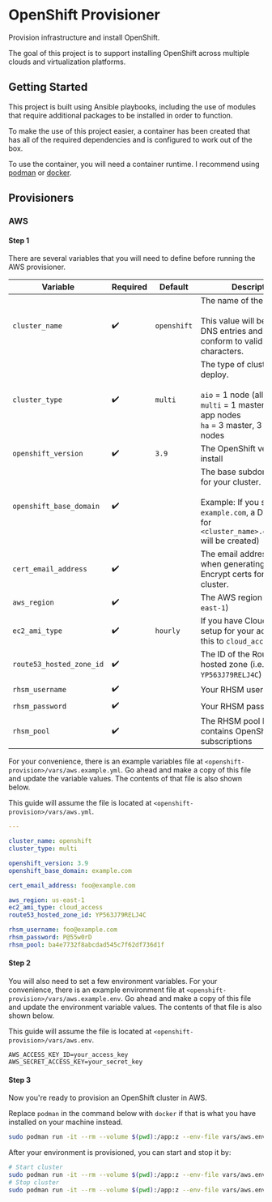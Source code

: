 # OpenShift Provisioner

Provision infrastructure and install OpenShift.

The goal of this project is to support installing OpenShift across multiple
clouds and virtualization platforms.

## Getting Started

This project is built using Ansible playbooks, including the use of modules
that require additional packages to be installed in order to function.

To make the use of this project easier, a container has been created that has
all of the required dependencies and is configured to work out of the box.

To use the container, you will need a container runtime. I recommend using
[podman](https://github.com/projectatomic/libpod) or
[docker](https://www.docker.com/community-edition).

## Provisioners

### AWS

#### Step 1

There are several variables that you will need to define before running the
AWS provisioner.

| Variable                 | Required           | Default     | Description                                                                                                                                                 |
| ------------------------ | ------------------ | ----------- | ----------------------------------------------------------------------------------------------------------------------------------------------------------- |
| `cluster_name`           | :heavy_check_mark: | `openshift` | The name of the cluster.<br><br>This value will be in your DNS entries and should conform to valid DNS characters.                                          |
| `cluster_type`           | :heavy_check_mark: | `multi`     | The type of cluster to deploy.<br><br>`aio` = 1 node (all-in-one)<br>`multi` = 1 master, 1 infra, 2 app nodes<br>`ha` = 3 master, 3 infra, 2 app nodes      |
| `openshift_version`      | :heavy_check_mark: | `3.9`       | The OpenShift version to install                                                                                                                            |
| `openshift_base_domain`  | :heavy_check_mark: |             | The base subdomain to use for your cluster.<br><br>Example: If you set this to `example.com`, a DNS entry for `<cluster_name>.example.com` will be created) |
| `cert_email_address`     | :heavy_check_mark: |             | The email address to use when generating Lets Encrypt certs for the cluster.                                                                                |
| `aws_region`             | :heavy_check_mark: |             | The AWS region (i.e. `us-east-1`)                                                                                                                           |
| `ec2_ami_type`           | :heavy_check_mark: | `hourly`    | If you have Cloud Access setup for your account, set this to `cloud_access`                                                                                 |
| `route53_hosted_zone_id` | :heavy_check_mark: |             | The ID of the Route53 hosted zone (i.e. `YP563J79RELJ4C`)                                                                                                   |
| `rhsm_username`          | :heavy_check_mark: |             | Your RHSM username                                                                                                                                          |
| `rhsm_password`          | :heavy_check_mark: |             | Your RHSM password                                                                                                                                          |
| `rhsm_pool`              | :heavy_check_mark: |             | The RHSM pool ID that contains OpenShift subscriptions                                                                                                      |

For your convenience, there is an example variables file at
`<openshift-provision>/vars/aws.example.yml`. Go ahead and make a copy of this
file and update the variable values. The contents of that file is also shown below.

This guide will assume the file is located at `<openshift-provision>/vars/aws.yml`.

```yaml
---

cluster_name: openshift
cluster_type: multi

openshift_version: 3.9
openshift_base_domain: example.com

cert_email_address: foo@example.com

aws_region: us-east-1
ec2_ami_type: cloud_access
route53_hosted_zone_id: YP563J79RELJ4C

rhsm_username: foo@example.com
rhsm_password: P@55w0rD
rhsm_pool: ba4e7732f8abcdad545c7f62df736d1f
```

#### Step 2

You will also need to set a few environment variables. For your convenience,
there is an example environment file at `<openshift-provision>/vars/aws.example.env`.
Go ahead and make a copy of this file and update the environment variable values. The
contents of that file is also shown below.

This guide will assume the file is located at `<openshift-provision>/vars/aws.env`.

```
AWS_ACCESS_KEY_ID=your_access_key
AWS_SECRET_ACCESS_KEY=your_secret_key
```

#### Step 3

Now you're ready to provision an OpenShift cluster in AWS.

Replace `podman` in the command below with `docker` if that is what you have
installed on your machine instead.

```bash
sudo podman run -it --rm --volume $(pwd):/app:z --env-file vars/aws.env quay.io/jhocutt/openshift-provision ansible-playbook playbooks/aws/provision.yml -e @vars/aws.yml -v
```

After your environment is provisioned, you can start and stop it by:

```bash
# Start cluster
sudo podman run -it --rm --volume $(pwd):/app:z --env-file vars/aws.env quay.io/jhocutt/openshift-provision ansible-playbook playbooks/aws/start_instances.yml -e @vars/aws.yml
# Stop cluster
sudo podman run -it --rm --volume $(pwd):/app:z --env-file vars/aws.env quay.io/jhocutt/openshift-provision ansible-playbook playbooks/aws/stop_instances.yml -e @vars/aws.yml
```
